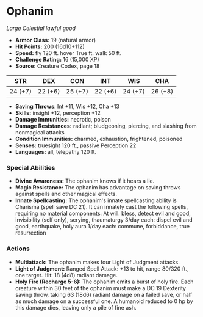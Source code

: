 # Ophanim

*Large* *Celestial* *lawful good*

- **Armor Class:** 19 (natural armor)
- **Hit Points:** 200 (16d10+112)
- **Speed:** fly 120 ft. hover True ft. walk 50 ft.
- **Challenge Rating:** 16 (15,000 XP)
- **Source:** Creature Codex, page 18

| STR | DEX | CON | INT | WIS | CHA |
| --- | --- | --- | --- | --- | --- |
| 24 (+7) | 22 (+6) | 25 (+7) | 22 (+6) | 24 (+7) | 26 (+8) |

- **Saving Throws**: Int +11, Wis +12, Cha +13
- **Skills:** insight +12, perception +12
- **Damage Immunities:** necrotic, poison
- **Damage Resistances:** radiant; bludgeoning, piercing, and slashing from nonmagical attacks
- **Condition Immunities:** charmed, exhaustion, frightened, poisoned
- **Senses:** truesight 120 ft., passive Perception 22
- **Languages:** all, telepathy 120 ft.

### Special Abilities

- **Divine Awareness:** The ophanim knows if it hears a lie.
- **Magic Resistance:** The ophanim has advantage on saving throws against spells and other magical effects.
- **Innate Spellcasting:** The ophanim's innate spellcasting ability is Charisma (spell save DC 21). It can innately cast the following spells, requiring no material components:
At will: bless, detect evil and good, invisibility (self only), scrying, thaumaturgy
3/day each: dispel evil and good, earthquake, holy aura
1/day each: commune, forbiddance, true resurrection

### Actions

- **Multiattack:** The ophanim makes four Light of Judgment attacks.
- **Light of Judgment:** Ranged Spell Attack: +13 to hit, range 80/320 ft., one target. Hit: 18 (4d8) radiant damage.
- **Holy Fire (Recharge 5-6):** The ophanim emits a burst of holy fire. Each creature within 30 feet of the ophanim must make a DC 19 Dexterity saving throw, taking 63 (18d6) radiant damage on a failed save, or half as much damage on a successful one. A humanoid reduced to 0 hp by this damage dies, leaving only a pile of fine ash.


